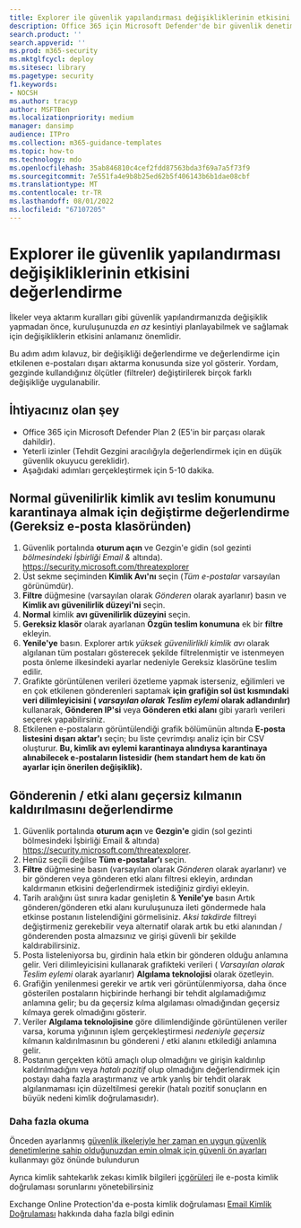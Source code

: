 ```yaml
---
title: Explorer ile güvenlik yapılandırması değişikliklerinin etkisini değerlendirme
description: Office 365 için Microsoft Defender'de bir güvenlik denetimi (yapılandırma) değişikliğinin etkisini belirlemek için Explorer'ı kullanma örnekleri ve izlenecek yol
search.product: ''
search.appverid: ''
ms.prod: m365-security
ms.mktglfcycl: deploy
ms.sitesec: library
ms.pagetype: security
f1.keywords:
- NOCSH
ms.author: tracyp
author: MSFTBen
ms.localizationpriority: medium
manager: dansimp
audience: ITPro
ms.collection: m365-guidance-templates
ms.topic: how-to
ms.technology: mdo
ms.openlocfilehash: 35ab846810c4cef2fdd87563bda3f69a7a5f73f9
ms.sourcegitcommit: 7e551fa4e9b8b25ed62b5f406143b6b1dae08cbf
ms.translationtype: MT
ms.contentlocale: tr-TR
ms.lasthandoff: 08/01/2022
ms.locfileid: "67107205"
---
```

# <a name="assess-the-impact-of-security-configuration-changes-with-explorer"></a>Explorer ile güvenlik yapılandırması değişikliklerinin etkisini değerlendirme

İlkeler veya aktarım kuralları gibi güvenlik yapılandırmanızda değişiklik yapmadan önce, kuruluşunuzda *en az* kesintiyi planlayabilmek ve sağlamak için değişikliklerin etkisini anlamanız önemlidir.

Bu adım adım kılavuz, bir değişikliği değerlendirme ve değerlendirme için etkilenen e-postaları dışarı aktarma konusunda size yol gösterir. Yordam, gezginde kullandığınız ölçütler (filtreler) değiştirilerek birçok farklı değişikliğe uygulanabilir.

## <a name="what-youll-need"></a>İhtiyacınız olan şey

- Office 365 için Microsoft Defender Plan 2 (E5'in bir parçası olarak dahildir).
- Yeterli izinler (Tehdit Gezgini aracılığıyla değerlendirmek için en düşük güvenlik okuyucu gereklidir).
- Aşağıdaki adımları gerçekleştirmek için 5-10 dakika.

## <a name="assess-changing-normal-confidence-phish-delivery-location-to-quarantine-from-the-junk-email-folder"></a>Normal güvenilirlik kimlik avı teslim konumunu karantinaya almak için değiştirme değerlendirme (Gereksiz e-posta klasöründen)

1. Güvenlik portalında **oturum açın** ve Gezgin'e gidin (sol gezinti *bölmesindeki İşbirliği Email &* altında). <https://security.microsoft.com/threatexplorer>
1. Üst sekme seçiminden **Kimlik Avı'nı** seçin (*Tüm e-postalar* varsayılan görünümdür).
1. **Filtre** düğmesine (varsayılan olarak *Gönderen* olarak ayarlanır) basın ve **Kimlik avı güvenilirlik düzeyi'ni** seçin.
1. **Normal** kimlik **avı güvenilirlik düzeyini** seçin.
1. **Gereksiz klasör** olarak ayarlanan **Özgün teslim konumuna** ek bir **filtre** ekleyin.
1. **Yenile'ye** basın. Explorer artık *yüksek güvenilirlikli kimlik avı* olarak algılanan tüm postaları gösterecek şekilde filtrelenmiştir ve istenmeyen posta önleme ilkesindeki ayarlar nedeniyle Gereksiz klasörüne teslim edilir.
1. Grafikte görüntülenen verileri özetleme yapmak isterseniz, eğilimleri ve en çok etkilenen gönderenleri saptamak **için grafiğin sol üst kısmındaki veri dilimleyicisini ( *varsayılan olarak Teslim eylemi* olarak adlandırılır)** kullanarak, **Gönderen IP'si** veya **Gönderen etki alanı** gibi yararlı verileri seçerek yapabilirsiniz.
1. Etkilenen e-postaların görüntülendiği grafik bölümünün altında **E-posta listesini dışarı aktar'ı** seçin; bu liste çevrimdışı analiz için bir CSV oluşturur. **Bu, kimlik avı eylemi karantinaya alındıysa karantinaya alınabilecek e-postaların listesidir (hem standart hem de katı ön ayarlar için önerilen değişiklik).**

## <a name="assess-removing-a-sender--domain-override-removal"></a>Gönderenin / etki alanı geçersiz kılmanın kaldırılmasını değerlendirme

1. Güvenlik portalında **oturum açın** ve **Gezgin'e** gidin (sol gezinti bölmesindeki İşbirliği Email & altında) <https://security.microsoft.com/threatexplorer>.
1. Henüz seçili değilse **Tüm e-postalar'ı** seçin.
1. **Filtre** düğmesine basın (varsayılan olarak *Gönderen* olarak ayarlanır) ve bir gönderen veya gönderen etki alanı filtresi ekleyin, ardından kaldırmanın etkisini değerlendirmek istediğiniz girdiyi ekleyin.
1. Tarih aralığını üst sınıra kadar genişletin & **Yenile'ye** basın Artık gönderen/gönderen etki alanı kuruluşunuza ileti göndermede hala etkinse postanın listelendiğini görmelisiniz. *Aksi takdirde* filtreyi değiştirmeniz gerekebilir veya alternatif olarak artık bu etki alanından / gönderenden posta almazsınız ve girişi güvenli bir şekilde kaldırabilirsiniz.
1. Posta listeleniyorsa bu, girdinin hala etkin bir gönderen olduğu anlamına gelir. Veri dilimleyicisini kullanarak grafikteki verileri ( *Varsayılan olarak Teslim eylemi* olarak ayarlanır) **Algılama teknolojisi** olarak özetleyin.
1. Grafiğin yenilenmesi gerekir ve artık veri görüntülenmiyorsa, daha önce gösterilen postaların hiçbirinde herhangi bir tehdit algılamadığımız anlamına gelir; bu da geçersiz kılma algılaması olmadığından geçersiz kılmaya gerek olmadığını gösterir.
1. Veriler **Algılama teknolojisine** göre dilimlendiğinde görüntülenen veriler varsa, koruma yığınının işlem gerçekleştirmesi *nedeniyle geçersiz* kılmanın kaldırılmasının bu göndereni / etki alanını etkilediği anlamına gelir.
1. Postanın gerçekten kötü amaçlı olup olmadığını ve girişin kaldırılıp kaldırılmadığını veya *hatalı pozitif* olup olmadığını değerlendirmek için postayı daha fazla araştırmanız ve artık yanlış bir tehdit olarak algılanmaması için düzeltilmesi gerekir (hatalı pozitif sonuçların en büyük nedeni kimlik doğrulamasıdır).

### <a name="further-reading"></a>Daha fazla okuma

Önceden ayarlanmış [güvenlik ilkeleriyle her zaman en uygun güvenlik denetimlerine sahip olduğunuzdan emin olmak için güvenli ön ayarları](/microsoft-365/security/office-365-security/step-by-step-guides/ensuring-you-always-have-the-optimal-security-controls-with-preset-security-policies) kullanmayı göz önünde bulundurun

Ayrıca kimlik sahtekarlık zekası kimlik bilgileri [içgörüleri](/microsoft-365/security/office-365-security/learn-about-spoof-intelligence) ile e-posta kimlik doğrulaması sorunlarını yönetebilirsiniz

Exchange Online Protection'da e-posta kimlik doğrulaması [Email Kimlik Doğrulaması](/microsoft-365/security/office-365-security/email-validation-and-authentication) hakkında daha fazla bilgi edinin
